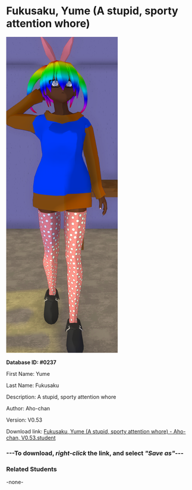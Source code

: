 # Fukusaku, Yume (A stupid, sporty attention whore)

<img src="../../Files/Images/Fukusaku, Yume (A stupid, sporty attention whore).png" title="Fukusaku, Yume (A stupid, sporty attention whore) - Aho-chan, V0.53">

**Database ID: #0237**

First Name: Yume

Last Name: Fukusaku

Description: A stupid, sporty attention whore

Author: Aho-chan

Version: V0.53

Download link: <a href="https://raw.githubusercontent.com/Arbiter1223/Daigaku-Gurashi-Custom-Students/master/Files/Student%20Files/Fukusaku%2C%20Yume%20(A%20stupid%2C%20sporty%20attention%20whore)%20-%20Aho-chan%2C%20V0.53.student">Fukusaku, Yume (A stupid, sporty attention whore) - Aho-chan, V0.53.student</a>

### ---**To download, _right-click_ the link, and select _"Save as"_**---

### Related Students

-none-
